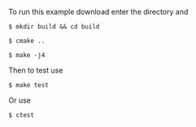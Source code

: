 To run this example download enter the directory and

    $ mkdir build && cd build
    
    $ cmake ..
    
    $ make -j4
    
Then to test use
    
    $ make test
    
Or use
    
    $ ctest


